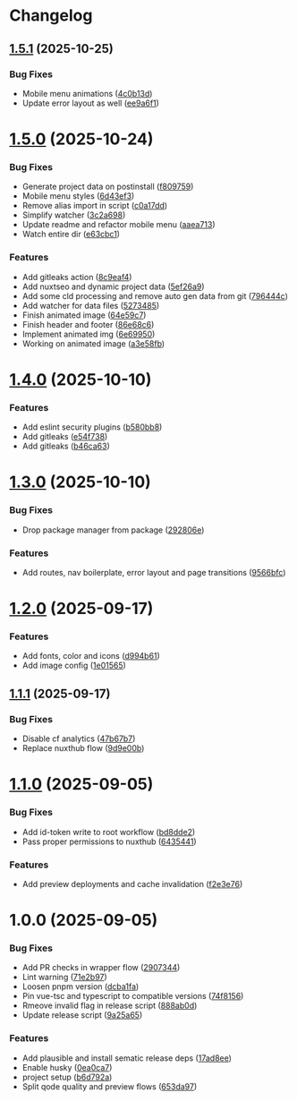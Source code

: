 # Changelog

## [1.5.1](https://github.com/remihuigen/keukensenmeer/compare/v1.5.0...v1.5.1) (2025-10-25)


### Bug Fixes

* Mobile menu animations ([4c0b13d](https://github.com/remihuigen/keukensenmeer/commit/4c0b13d0c3e3d7935f90059ee97b505b3c791ad9))
* Update error layout as well ([ee9a6f1](https://github.com/remihuigen/keukensenmeer/commit/ee9a6f1fabd9e489930c9f5ba1c994aeac093d4b))

# [1.5.0](https://github.com/remihuigen/keukensenmeer/compare/v1.4.0...v1.5.0) (2025-10-24)


### Bug Fixes

* Generate project data on postinstall ([f809759](https://github.com/remihuigen/keukensenmeer/commit/f8097590cc228a215148e2886020a5aa65f88273))
* Mobile menu styles ([6d43ef3](https://github.com/remihuigen/keukensenmeer/commit/6d43ef3e526380edf11bca81d90a64b325d40521))
* Remove alias import in script ([c0a17dd](https://github.com/remihuigen/keukensenmeer/commit/c0a17dd3a851e7d78d0a2332a879d61afb553f59))
* Simplify watcher ([3c2a698](https://github.com/remihuigen/keukensenmeer/commit/3c2a6983b8566ac7e4bc025da8d0f7b0cd8bedaf))
* Update readme and refactor mobile menu ([aaea713](https://github.com/remihuigen/keukensenmeer/commit/aaea713f350c3c8db87a4d48c96bfe86266168c2))
* Watch entire dir ([e63cbc1](https://github.com/remihuigen/keukensenmeer/commit/e63cbc18dea80dacf95edf52778633ff7c11ca07))


### Features

* Add gitleaks action ([8c9eaf4](https://github.com/remihuigen/keukensenmeer/commit/8c9eaf443535db5fb49046fdc79c08f276d82ec5))
* Add nuxtseo and dynamic project data ([5ef26a9](https://github.com/remihuigen/keukensenmeer/commit/5ef26a99d80c197517bfc9d9c0d7467ee5bb0e84))
* Add some cld processing and remove auto gen data from git ([796444c](https://github.com/remihuigen/keukensenmeer/commit/796444c16933c05d399ad194c2040d1f85bbad7d))
* Add watcher for data files ([5273485](https://github.com/remihuigen/keukensenmeer/commit/5273485419bc4891988a490cc97da9999e5f8402))
* Finish animated image ([64e59c7](https://github.com/remihuigen/keukensenmeer/commit/64e59c78482800495b05256a476bf8c50ae8e9cf))
* Finish header and footer ([86e68c6](https://github.com/remihuigen/keukensenmeer/commit/86e68c622a949c0c7d5591987af3a3f50932c760))
* Implement animated img ([6e69950](https://github.com/remihuigen/keukensenmeer/commit/6e69950ab8361c2f479b729d3c60477aa6f622c7))
* Working on animated image ([a3e58fb](https://github.com/remihuigen/keukensenmeer/commit/a3e58fb69c91cf79ab197b55edd337e679d6469a))

# [1.4.0](https://github.com/remihuigen/keukensenmeer/compare/v1.3.0...v1.4.0) (2025-10-10)


### Features

* Add eslint security plugins ([b580bb8](https://github.com/remihuigen/keukensenmeer/commit/b580bb8dba14925a45ef7a3d81d73f2451eca3cf))
* Add gitleaks ([e54f738](https://github.com/remihuigen/keukensenmeer/commit/e54f738b7bbf4446ebb956a56150d4e38cfd04ea))
* Add gitleaks ([b46ca63](https://github.com/remihuigen/keukensenmeer/commit/b46ca6376784c30a7fcaf0630c62df70111cafae))

# [1.3.0](https://github.com/remihuigen/keukensenmeer/compare/v1.2.0...v1.3.0) (2025-10-10)


### Bug Fixes

* Drop package manager from package ([292806e](https://github.com/remihuigen/keukensenmeer/commit/292806e00a65ec5de30b2a4b96f28596fa9088e1))


### Features

* Add routes, nav boilerplate, error layout and page transitions ([9566bfc](https://github.com/remihuigen/keukensenmeer/commit/9566bfc7c5f45a55399cd491ce538e4af880770b))

# [1.2.0](https://github.com/remihuigen/keukensenmeer/compare/v1.1.1...v1.2.0) (2025-09-17)


### Features

* Add fonts, color and icons ([d994b61](https://github.com/remihuigen/keukensenmeer/commit/d994b619edf1f0d7e92aa2c5aa26902677c9bdb3))
* Add image config ([1e01565](https://github.com/remihuigen/keukensenmeer/commit/1e0156560b3549852ae837c948923a0ed6bb18a2))

## [1.1.1](https://github.com/remihuigen/keukensenmeer/compare/v1.1.0...v1.1.1) (2025-09-17)


### Bug Fixes

* Disable cf analytics ([47b67b7](https://github.com/remihuigen/keukensenmeer/commit/47b67b7a779cb526a568f1682dc84673ad846f6d))
* Replace nuxthub flow ([9d9e00b](https://github.com/remihuigen/keukensenmeer/commit/9d9e00bfa44b4778b8a7c283ae18e7a03432615b))

# [1.1.0](https://github.com/remihuigen/keukensenmeer/compare/v1.0.0...v1.1.0) (2025-09-05)


### Bug Fixes

* Add id-token write to root workflow ([bd8dde2](https://github.com/remihuigen/keukensenmeer/commit/bd8dde20abb5ca5b9ca70e391bc89fc05eaa58f9))
* Pass proper permissions to nuxthub ([6435441](https://github.com/remihuigen/keukensenmeer/commit/64354410cdbfa6017660e48504ab9988812ebb71))


### Features

* Add preview deployments and cache invalidation ([f2e3e76](https://github.com/remihuigen/keukensenmeer/commit/f2e3e7657c37602f34a4d4ea933e4b615e40e15c))

# 1.0.0 (2025-09-05)


### Bug Fixes

* Add PR checks in wrapper flow ([2907344](https://github.com/remihuigen/keukensenmeer/commit/2907344c15179ad4e885c0477132644d5df8a7e6))
* Lint warning ([71e2b97](https://github.com/remihuigen/keukensenmeer/commit/71e2b97c94f6e7ab2c305710ee58d37b3e70f4a3))
* Loosen pnpm version ([dcba1fa](https://github.com/remihuigen/keukensenmeer/commit/dcba1fae047ec5b8e0b3d2f2434b533b9248ff6b))
* Pin vue-tsc and typescript to compatible versions ([74f8156](https://github.com/remihuigen/keukensenmeer/commit/74f815607b9f67cdee6b728db86115df1a5db551))
* Rmeove invalid flag in release script ([888ab0d](https://github.com/remihuigen/keukensenmeer/commit/888ab0d5274fc1b868bc2dd284767efe66d89a1d))
* Update release script ([9a25a65](https://github.com/remihuigen/keukensenmeer/commit/9a25a651eb309e51df8e59dcfb16a97961e6aea8))


### Features

* Add plausible and install sematic release deps ([17ad8ee](https://github.com/remihuigen/keukensenmeer/commit/17ad8ee1805dafdf0bc8823568fbe52511239acc))
* Enable husky ([0ea0ca7](https://github.com/remihuigen/keukensenmeer/commit/0ea0ca77d9677ae71cc921afeac494cbb176aacf))
* project setup ([b6d792a](https://github.com/remihuigen/keukensenmeer/commit/b6d792a8551bb153505c3a83690c74ad961dc4d3))
* Split qode quality and preview flows ([653da97](https://github.com/remihuigen/keukensenmeer/commit/653da97862fa0bac147ebc78ee89904f7451b93a))
